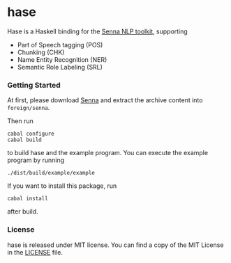 # hase

Hase is a Haskell binding for the [Senna NLP toolkit](http://ronan.collobert.com/senna),
supporting

  * Part of Speech tagging (POS)
  * Chunking (CHK)
  * Name Entity Recognition (NER)
  * Semantic Role Labeling (SRL)

### Getting Started

At first, please download [Senna](http://ronan.collobert.com/senna) and extract the
archive content into `foreign/senna`.

Then run

    cabal configure
    cabal build

to build hase and the example program. You can execute the example program
by running

    ./dist/build/example/example

If you want to install this package, run

    cabal install

after build.

### License

hase is released under MIT license.
You can find a copy of the MIT License in the [LICENSE](./LICENSE) file.
